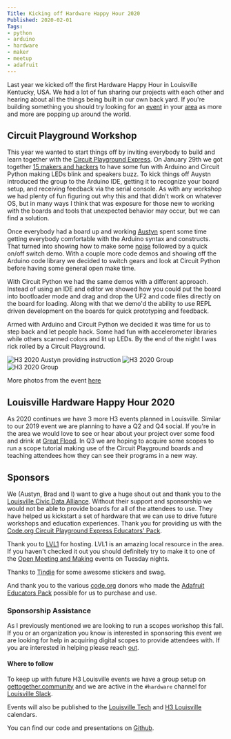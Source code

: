 ```yaml
---
Title: Kicking off Hardware Happy Hour 2020
Published: 2020-02-01
Tags:
- python
- arduino
- hardware
- maker
- meetup
- adafruit
---
```


Last year we kicked off the first Hardware Happy Hour in Louisville Kentucky,
USA. We had a lot of fun sharing our projects with each other and hearing about
all the things being built in our own back yard. If you're building something
you should try looking for an [event](https://hardwarehappyhour.com/events/) in
your [area](https://www.google.com/search?client=firefox-b-1-d&q=hardware+happy+hour)
as more and more are popping up around the world.

## Circuit Playground Workshop

This year we wanted to start things off by inviting everybody to build and
learn together with the [Circuit Playground Express](https://www.adafruit.com/product/3333).
On January 29th we got together [15 makers and hackers](https://flic.kr/s/aHsmL8818Z)
to have some fun with Arduino and Circuit Python making LEDs blink and speakers
buzz. To kick things off Auystn introduced the group to the Arduino IDE,
getting it to recognize your board setup, and receiving feedback via the serial
console. As with any workshop we had plenty of fun figuring out why this and
that didn't work on whatever OS, but in many ways I think that was exposure for
those new to working with the boards and tools that unexpected behavior may
occur, but we can find a solution.

Once everybody had a board up and working [Austyn](https://flic.kr/p/2inNG6V)
spent some time getting everybody comfortable with the Arduino syntax and
constructs. That turned into showing how to make some
[noise](https://github.com/h3-louisville/HardwareLou_CircuitPlayground/blob/master/cricket/lightsensor_cricket.ino)
followed by a quick on/off switch demo. With a couple more code demos and
showing off the Arduino code library we decided to switch gears and look at
Circuit Python before having some general open make time.

With Circuit Python we had the same demos with a different approach. Instead
of using an IDE and editor we showed how you could put the board into
bootloader mode and drag and drop the UF2 and code files directly on the board
for loading. Along with that we demo'd the ability to use REPL driven
development on the boards for quick prototyping and feedback.

Armed with Arduino and Circuit Python we decided it was time for us to step
back and let people hack. Some had fun with accelerometer libraries while
others scanned colors and lit up LEDs. By the end of the night I was rick
rolled by a Circuit Playground.

![H3 2020 Austyn providing instruction](/assets/images/h3_a.jpg)
![H3 2020 Group](/assets/images/h3_e.jpg)
![H3 2020 Group](/assets/images/h3_b.jpg)

More photos from the event [here](https://flic.kr/ps/3R1NR2)

## Louisville Hardware Happy Hour 2020

As 2020 continues we have 3 more H3 events planned in Louisville. Similar to
our 2019 event we are planning to have a Q2 and Q4 social. If you're in the
area we would love to see or hear about your project over some food and drink
at [Great Flood](https://www.greatfloodbrewing.com/). In Q3 we are hoping to
acquire some scopes to run a scope tutorial making use of the Circuit
Playground boards and teaching attendees how they can see their programs in a
new way.

## Sponsors

We (Austyn, Brad and I) want to give a huge shout out and thank you to the
[Louisville Civic Data Alliance](https://civicdataalliance.org/). Without their
support and sponsorship we would not be able to provide boards for all of the
attendees to use. They have helped us kickstart a set of hardware that we can
use to drive future workshops and education experiences. Thank you for
providing us with the
[Code.org Circuit Playground Express Educators' Pack](https://www.adafruit.com/product/3399).

Thank you to [LVL1](https://www.lvl1.org/about/) for hosting. LVL1 is an
amazing local resource in the area. If you haven't checked it out you should
definitely try to make it to one of the
[Open Meeting and Making](https://www.lvl1.org/events/) events on Tuesday
nights.

Thanks to [Tindie](https://www.tindie.com/) for some awesome stickers and swag.

And thank you to the various [code.org](https://code.org/about/donors) donors
who made the [Adafruit Educators Pack](https://www.adafruit.com/product/3399)
possible for us to purchase and use.

### Sponsorship Assistance

As I previously mentioned we are looking to run a scopes workshop this fall. If
you or an organization you know is interested in sponsoring this event we are
looking for help in acquiring digital scopes to provide attendees with. If you
are interested in helping please reach [out](mailto:contact@h3lou.org).

#### Where to follow

To keep up with future H3 Louisville events we have a group setup on
[gettogether.community](https://gettogether.community/hardware-happy-hour/) and
we are active in the `#hardware` channel for
[Louisville Slack](https://louisville.slack.com/).

Events will also be published to the
[Louisville Tech](https://louisvilletech.org/) and
[H3 Louisville](https://calendar.google.com/calendar?cid=YW51ajMyMmxlY3RzdDRqN2Zsb2xwN3J2dmNAZ3JvdXAuY2FsZW5kYXIuZ29vZ2xlLmNvbQ)
calendars.

You can find our code and presentations on
[Github](https://github.com/Hardware-Happy-Hour-Louisville).
